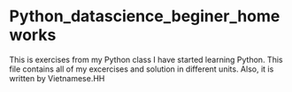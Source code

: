 # Python_datascience_beginer_homeworks
This is exercises from my Python class
I have started learning Python. This file contains all of my excercises and solution in different units.
Also, it is written by Vietnamese.HH
